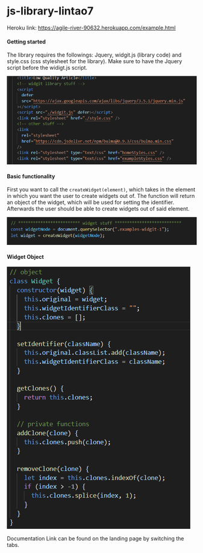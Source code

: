 # js-library-lintao7

Heroku link: https://agile-river-90632.herokuapp.com/example.html

<h4>Getting started</h4>
<p> The library requires the followings: Jquery, widgit.js (library code) and style.css (css stylesheet for the library). Make sure to have the Jquery script before the widigt.js script. </p>
<img src="./pub/media/setup.png"> 
<h4>Basic functionality</h4>
<p> First you want to call the <code style="display: inline">createWidget(element)</code>, which takes in the element in which you want the user to create widgets out of. The function will return an object of the widget, which will be used for setting the identifier. Afterwards the user should be able to create widgets out of said element.</p>
<img src="./pub/media/basic-usage.png">
<h4>Widget Object</h4>
<img src="./pub/media/widget-class.png">

Documentation Link can be found on the landing page by switching the tabs. 
